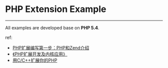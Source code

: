 # PHP Extension Example
---

All examples are developed base on **PHP 5.4**.

ref:  

+ [PHP扩展编写第一步：PHP和Zend介绍](http://weizhifeng.net/write-php-extension-part1.html)
+ [《PHP扩展开发及内核应用》](http://www.walu.cc/phpbook/preface.md)
+ [用C/C++扩展你的PHP](http://www.laruence.com/2009/04/28/719.html)

